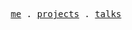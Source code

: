 <p align="center">
  <samp>
    <a href="https://joshualean.com">me</a> .
    <a href="https://joshualean.com/stuff">projects</a> .
    <a href="mailto:joshualeanjw@gmail.com">talks</a>
  </samp>
</p>
